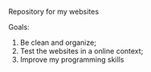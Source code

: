 Repository for my websites

Goals:
1. Be clean and organize;
2. Test the websites in a online context;
3. Improve my programming skills
   
